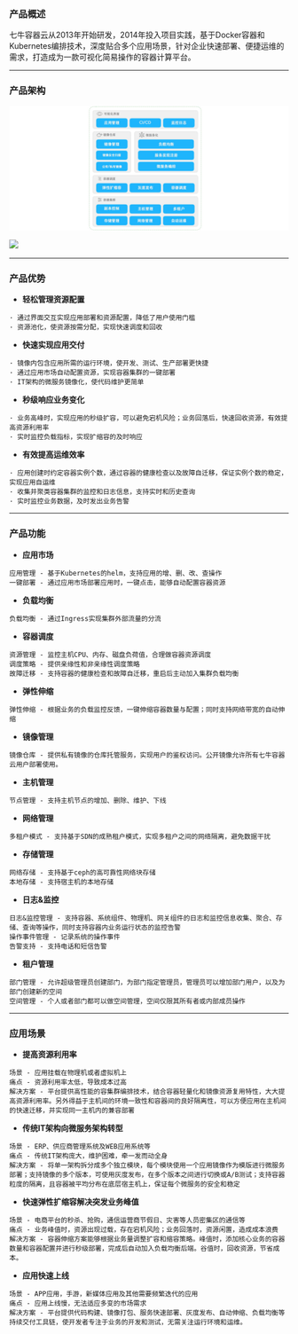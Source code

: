### 产品概述
七牛容器云从2013年开始研发，2014年投入项目实践，基于Docker容器和Kubernetes编排技术，深度贴合多个应用场景，针对企业快速部署、便捷运维的需求，打造成为一款可视化简易操作的容器计算平台。

***
### 产品架构

![](/media/chan-pin-jie-gou.png)

![](chan-pin-jie-gou.png)

***
### 产品优势

* **轻松管理资源配置**

```
· 通过界面交互实现应用部署和资源配置，降低了用户使用门槛
· 资源池化，使资源按需分配，实现快速调度和回收
```

* **快速实现应用交付**

```
· 镜像内包含应用所需的运行环境，使开发、测试、生产部署更快捷
· 通过应用市场自动配置资源，实现容器集群的一键部署
· IT架构的微服务镜像化，使代码维护更简单
```

* **秒级响应业务变化**

```
· 业务高峰时，实现应用的秒级扩容，可以避免宕机风险；业务回落后，快速回收资源，有效提高资源利用率
· 实时监控负载指标，实现扩缩容的及时响应
```

* **有效提高运维效率**

```
· 应用创建时约定容器实例个数，通过容器的健康检查以及故障自迁移，保证实例个数的稳定，实现应用自运维
· 收集并聚类容器集群的监控和日志信息，支持实时和历史查询
· 实时监控业务数据，及时发出业务告警
```

***
### 产品功能

* **应用市场**

```
应用管理 - 基于Kubernetes的helm，支持应用的增、删、改、查操作
一键部署 - 通过应用市场部署应用时，一键点击，能够自动配置容器资源
```
* **负载均衡**
```
负载均衡 - 通过Ingress实现集群外部流量的分流
```
* **容器调度**
```
资源管理 - 监控主机CPU、内存、磁盘负荷值，合理做容器资源调度
调度策略 - 提供亲缘性和非亲缘性调度策略
故障迁移 - 支持容器的健康检查和故障自迁移，重启后主动加入集群负载均衡
```
* **弹性伸缩**
```
弹性伸缩 - 根据业务的负载监控反馈，一键伸缩容器数量与配置；同时支持网络带宽的自动伸缩
```
* **镜像管理**
```
镜像仓库 - 提供私有镜像的仓库托管服务，实现用户的鉴权访问。公开镜像允许所有七牛容器云用户部署使用。
```
* **主机管理**
```
节点管理 - 支持主机节点的增加、删除、维护、下线
```
* **网络管理**
```
多租户模式 - 支持基于SDN的成熟租户模式，实现多租户之间的网络隔离，避免数据干扰
```

* **存储管理**
```
网络存储 - 支持基于ceph的高可靠性网络块存储
本地存储 - 支持宿主机的本地存储
```
* **日志&监控**
```
日志&监控管理 - 支持容器、系统组件、物理机、网关组件的日志和监控信息收集、聚合、存储、查询等操作，同时支持容器内业务运行状态的监控告警
操作事件管理 - 记录系统的操作事件
告警支持 - 支持电话和短信告警
```

* **租户管理**
```
部门管理 - 允许超级管理员创建部门，为部门指定管理员，管理员可以增加部门用户，以及为部门创建新的空间
空间管理 - 个人或者部门都可以做空间管理，空间仅限其所有者或内部成员操作
```

***
### 应用场景

* **提高资源利用率**
```
场景 - 应用挂载在物理机或者虚拟机上
痛点 - 资源利用率太低，导致成本过高
解决方案 - 平台提供高性能的容集群编排技术，结合容器轻量化和镜像资源复用特性，大大提高资源利用率。另外得益于主机间的环境一致性和容器间的良好隔离性，可以方便应用在主机间的快速迁移，并实现同一主机内的兼容部署
```

* **传统IT架构向微服务架构转型**
```
场景 - ERP、供应商管理系统及WEB应用系统等
痛点 - 传统IT架构庞大，维护困难，牵一发而动全身
解决方案 - 将单一架构拆分成多个独立模块，每个模块使用一个应用镜像作为模版进行微服务部署；支持镜像的多个版本，可使用灰度发布，在多个版本之间进行切换或A/B测试；支持容器粒度的隔离，且容器被平均分布在底层宿主机上，保证每个微服务的安全和稳定
```

* **快速弹性扩缩容解决突发业务峰值**
```
场景 - 电商平台的秒杀、抢购，通信运营商节假日、灾害等人员密集区的通信等
痛点 - 业务峰值时，资源出现过载，存在宕机风险；业务回落时，资源闲置，造成成本浪费
解决方案 - 容器伸缩方案能够根据业务量调整扩容和缩容策略。峰值时，添加核心业务的容器数量和容器配置并进行秒级部署，完成后自动加入负载均衡后端。谷值时，回收资源，节省成本。
```

* **应用快速上线**
```
场景 - APP应用，手游，新媒体应用及其他需要频繁迭代的应用
痛点 - 应用上线慢，无法适应多变的市场需求
解决方案 - 平台提供代码构建、镜像打包、服务快速部署、灰度发布、自动伸缩、负载均衡等持续交付工具链，使开发者专注于业务的开发和测试，无需关注运行环境和运维。
```









